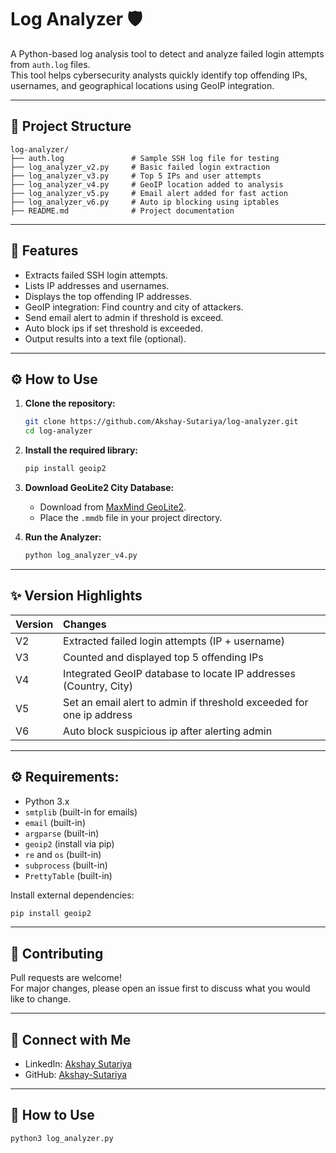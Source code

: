 # Log Analyzer  🛡️

A Python-based log analysis tool to detect and analyze failed login attempts from `auth.log` files.  
This tool helps cybersecurity analysts quickly identify top offending IPs, usernames, and geographical locations using GeoIP integration.

---

## 📂 Project Structure

```
log-analyzer/
├── auth.log               # Sample SSH log file for testing
├── log_analyzer_v2.py     # Basic failed login extraction
├── log_analyzer_v3.py     # Top 5 IPs and user attempts
├── log_analyzer_v4.py     # GeoIP location added to analysis
├── log_analyzer_v5.py     # Email alert added for fast action
├── log_analyzer_v6.py     # Auto ip blocking using iptables
├── README.md              # Project documentation
```

---

## 🚀 Features

- Extracts failed SSH login attempts.
- Lists IP addresses and usernames.
- Displays the top offending IP addresses.
- GeoIP integration: Find country and city of attackers.
- Send email alert to admin if threshold is exceed.
- Auto block ips if set threshold is exceeded.
- Output results into a text file (optional).

---

## ⚙️ How to Use

1. **Clone the repository:**
   ```bash
   git clone https://github.com/Akshay-Sutariya/log-analyzer.git
   cd log-analyzer
   ```

2. **Install the required library:**
   ```bash
   pip install geoip2
   ```

3. **Download GeoLite2 City Database:**
   - Download from [MaxMind GeoLite2](https://dev.maxmind.com/geoip/geolite2-free-geolocation-data).
   - Place the `.mmdb` file in your project directory.

4. **Run the Analyzer:**
   ```bash
   python log_analyzer_v4.py
   ```

---

## ✨ Version Highlights

| Version | Changes |
| :------ | :------ |
| V2 | Extracted failed login attempts (IP + username) |
| V3 | Counted and displayed top 5 offending IPs |
| V4 | Integrated GeoIP database to locate IP addresses (Country, City) |
| V5 | Set an email alert to admin if threshold exceeded for one ip address |
| V6| Auto block suspicious ip after alerting admin |

---


## ⚙️ Requirements:

- Python 3.x
- `smtplib` (built-in for emails)
- `email` (built-in)
- `argparse` (built-in)
- `geoip2` (install via pip)
- `re` and `os` (built-in)
- `subprocess` (built-in)
- `PrettyTable` (built-in)

Install external dependencies:
```bash
pip install geoip2
```

---


## 🤝 Contributing

Pull requests are welcome!  
For major changes, please open an issue first to discuss what you would like to change.

---

## 🔗 Connect with Me

- LinkedIn: [Akshay Sutariya](https://www.linkedin.com/in/akshay-sutariya2404/)
- GitHub: [Akshay-Sutariya](https://github.com/Akshay-Sutariya)

---


## 🧪 How to Use

```bash
python3 log_analyzer.py
